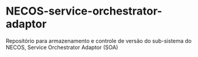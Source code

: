 # NECOS-service-orchestrator-adaptor
Repositório para armazenamento e controle de versão do sub-sistema do NECOS, Service Orchestrator Adaptor (SOA)
